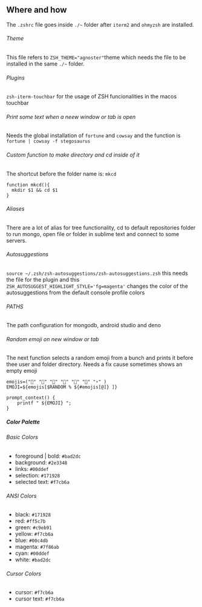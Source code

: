 ## Where and how
The `.zshrc` file goes inside `./~` folder after `iterm2` and `ohmyzsh` are installed.

###### Theme
This file refers to `ZSH_THEME="agnoster"`theme which needs the file to be installed in the same `./~` folder.

###### Plugins
`zsh-iterm-touchbar` for the usage of ZSH funcionalities in the macos touchbar

###### Print some text when a neew window or tab is open
Needs the global installation of `fortune` and `cowsay` and the function is `fortune | cowsay -f stegosaurus`

###### Custom function to make directory and cd inside of it
The shortcut before the folder name is: `mkcd`

```shell
function mkcd(){
  mkdir $1 && cd $1
}
```

###### Aliases
There are a lot of alias for tree functionality, cd to default repositories folder to run mongo, open file or folder in sublime text and connect to some servers.

###### Autosuggestions
`source ~/.zsh/zsh-autosuggestions/zsh-autosuggestions.zsh` this needs the file for the plugin and this `ZSH_AUTOSUGGEST_HIGHLIGHT_STYLE='fg=magenta'` changes the color of the autosuggestions from the default console profile colors

###### PATHS
The path configuration for mongodb, android studio and deno

###### Random emoji on new window or tab
The next function selects a random emoji from a bunch and prints it before thee user and folder directory. Needs a fix cause sometimes shows an empty emoji

```shell
emojis=("🦖" "🦕" "👺" "🎄" "🌵" "🌙" "⚡️" )
EMOJI=${emojis[$RANDOM % ${#emojis[@]} ]}

prompt_context() {
	printf " ${EMOJI} ";
}
```

##### Color Palette

###### Basic Colors
* foreground | bold: `#bad2dc`
* background: `#2e3348`
* links: `#00ddef`
* selection: `#171928`
* selected text: `#f7cb6a`

###### ANSI Colors
* black: `#171928`
* red: `#ff5c7b`
* green: `#c9eb91`
* yellow: `#f7cb6a`
* blue: `#00c4db`
* magenta: `#7f86ab`
* cyan: `#00ddef`
* white: `#bad2dc`

###### Cursor Colors
* cursor: `#f7cb6a`
* cursor text: `#f7cb6a`
